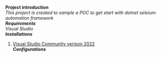 **Project introduction**<br/>
*This project is created to sample a POC to get start with dotnet seleium automation framework* <br/>
***Requirements***<br/>
*Visual Studio*<br/>
***Installations***<br/>
1. [Visual Studio Community verison 2022](https://docs.microsoft.com/en-us/visualstudio/install/install-visual-studio?view=vs-2022) <br/>
***Configurations***<br/>

